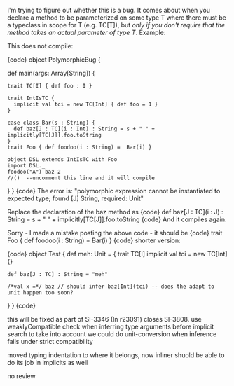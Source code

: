 I'm trying to figure out whether this is a bug. It comes about when you declare a method to be parameterized on some type T where there must be a typeclass in scope for T (e.g. TC[T]), but *only if you don't require that the method takes an actual parameter of type T*. Example:

This does not compile:


{code}
object PolymorphicBug {

  def main(args: Array[String]) {

    trait TC[I] { def foo : I }

    trait IntIsTC {
      implicit val tci = new TC[Int] { def foo = 1 }
    }

    case class Bar(s : String) {
      def baz[J : TC](i : Int) : String = s + " " + implicitly[TC[J]].foo.toString
    }
    trait Foo { def foodoo(i : String) =  Bar(i) }

    object DSL extends IntIsTC with Foo
    import DSL._
    foodoo("A") baz 2
    //()  --uncomment this line and it will compile
  }
}
{code}
The error is: "polymorphic expression cannot be instantiated to expected type; found [J] String, required: Unit"

Replace the declaration of the baz method as 
{code}
      def baz[J : TC](i : J) : String = s + " " + implicitly[TC[J]].foo.toString
{code}
And it compiles again.

Sorry - I made a mistake posting the above code - it should be
{code}
trait Foo { def foodoo(i : String) =  Bar(i) }
{code}
shorter version:

{code}
object Test {
  def meh: Unit = {
    trait TC[I]
    implicit val tci = new TC[Int]{}

    def baz[J : TC] : String = "meh"

    /*val x =*/ baz // should infer baz[Int](tci) -- does the adapt to unit happen too soon?
  }
}
{code}

this will be fixed as part of SI-3346
(In r23091) closes SI-3808. use weaklyCompatible check when inferring type arguments before implicit search to take into account we could do unit-conversion when inference fails under strict compatibility

moved typing indentation to where it belongs, now inliner shuold be able to do its job in implicits as well

no review
